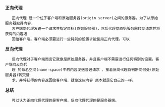 **正向代理**
    
       正向代理 是一个位于客户端和原始服务器(origin server)之间的服务器，为了从原始服务器取得内容，
       客户端向代理发送一个请求并指定目标(原始服务器)，然后代理向原始服务器转交请求并将获得的内容返
       回给客户端。客户端必须要进行一些特别的设置才能使用正向代理。可以
       
**反向代理**
        
       反向代理对于客户端而言它就像是原始服务器，并且客户端不需要进行任何特别的设置。客户端向反向代
       理 的命名空间(name-space)中的内容发送普通请求 ，接着反向代理将判断向何处(原始服务器)转交请
       求，并将获得的内容返回给客户端，就像这些内容 原本就是它自己的一样。
       
**总结**

       可以认为正向代理代理的是客户端，反向代理代理的是服务器端。